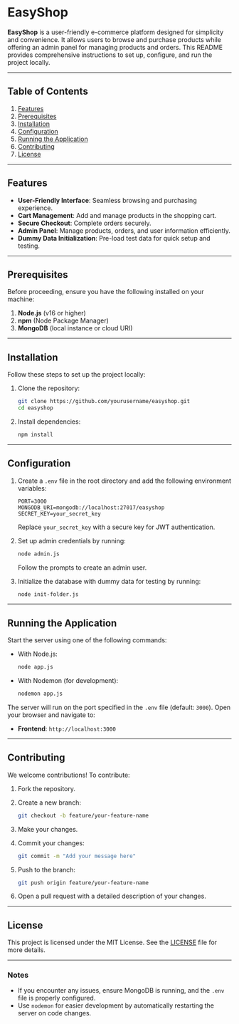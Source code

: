 # EasyShop

**EasyShop** is a user-friendly e-commerce platform designed for simplicity and convenience. It allows users to browse and purchase products while offering an admin panel for managing products and orders. This README provides comprehensive instructions to set up, configure, and run the project locally.

---

## Table of Contents

1. [Features](#features)
2. [Prerequisites](#prerequisites)
3. [Installation](#installation)
4. [Configuration](#configuration)
5. [Running the Application](#running-the-application)
6. [Contributing](#contributing)
7. [License](#license)

---

## Features

- **User-Friendly Interface**: Seamless browsing and purchasing experience.
- **Cart Management**: Add and manage products in the shopping cart.
- **Secure Checkout**: Complete orders securely.
- **Admin Panel**: Manage products, orders, and user information efficiently.
- **Dummy Data Initialization**: Pre-load test data for quick setup and testing.

---

## Prerequisites

Before proceeding, ensure you have the following installed on your machine:

1. **Node.js** (v16 or higher)
2. **npm** (Node Package Manager)
3. **MongoDB** (local instance or cloud URI)

---

## Installation

Follow these steps to set up the project locally:

1. Clone the repository:

    ```bash
    git clone https://github.com/yourusername/easyshop.git
    cd easyshop
    ```

2. Install dependencies:

    ```bash
    npm install
    ```

---

## Configuration

1. Create a `.env` file in the root directory and add the following environment variables:

    ```plaintext
    PORT=3000
    MONGODB_URI=mongodb://localhost:27017/easyshop
    SECRET_KEY=your_secret_key
    ```

    Replace `your_secret_key` with a secure key for JWT authentication.

2. Set up admin credentials by running:

    ```bash
    node admin.js
    ```

    Follow the prompts to create an admin user.

3. Initialize the database with dummy data for testing by running:

    ```bash
    node init-folder.js
    ```

---

## Running the Application

Start the server using one of the following commands:

- With Node.js:

    ```bash
    node app.js
    ```

- With Nodemon (for development):

    ```bash
    nodemon app.js
    ```

The server will run on the port specified in the `.env` file (default: `3000`). Open your browser and navigate to:

- **Frontend**: `http://localhost:3000`

---

## Contributing

We welcome contributions! To contribute:

1. Fork the repository.
2. Create a new branch:

    ```bash
    git checkout -b feature/your-feature-name
    ```

3. Make your changes.
4. Commit your changes:

    ```bash
    git commit -m "Add your message here"
    ```

5. Push to the branch:

    ```bash
    git push origin feature/your-feature-name
    ```

6. Open a pull request with a detailed description of your changes.

---

## License

This project is licensed under the MIT License. See the [LICENSE](LICENSE) file for more details.

---

### Notes

- If you encounter any issues, ensure MongoDB is running, and the `.env` file is properly configured.
- Use `nodemon` for easier development by automatically restarting the server on code changes.
